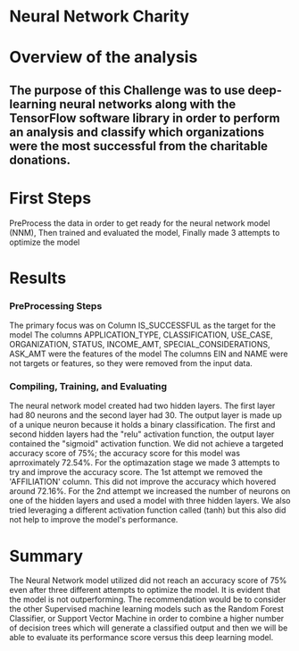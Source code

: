 # Neural Network Charity 

# Overview of the analysis

## The purpose of this Challenge was to use deep-learning neural networks along with the TensorFlow software library in order to perform an analysis and classify which organizations were the most successful from the charitable donations. 

# First Steps

 PreProcess the data in order to get ready for the neural network model (NNM),
 Then trained and evaluated the model,
 Finally made 3 attempts to optimize the model

# Results

### PreProcessing Steps

 The primary focus was on Column IS_SUCCESSFUL as the target for the model
 The columns APPLICATION_TYPE, CLASSIFICATION, USE_CASE, ORGANIZATION, STATUS, INCOME_AMT, SPECIAL_CONSIDERATIONS, ASK_AMT were the features of the model
 The columns EIN and NAME were not targets or features, so they were removed from the input data.

### Compiling, Training, and Evaluating

The neural network model created had two hidden layers. The first layer had 80 neurons and the second layer had 30. The output layer is made up of a unique neuron because it holds a binary classification. The first and second hidden layers had the "relu" activation function, the output layer contained the "sigmoid" activation function. We did not achieve a targeted accuracy score of 75%; the accuracy score for this model was aprroximately 72.54%. For the optimazation stage we made 3 attempts to try and improve the accuracy score. The 1st attempt we removed the 'AFFILIATION' column. This did not improve the accuracy which hovered around 72.16%. For the 2nd attempt we increased the number of neurons on one of the hidden layers and used a model with three hidden layers. We also tried leveraging a different activation function called (tanh) but this also did not help to improve the model's performance.

# Summary
The Neural Network model utilized did not reach an accuracy score of 75% even after three different attempts to optimize the model. It is evident that the model is not outperforming. The recommendation would be to consider the other Supervised machine learning models such as the Random Forest Classifier, or Support Vector Machine in order to combine a higher number of decision trees which will generate a classified output and then we will be able to evaluate its performance score versus this deep learning model. 